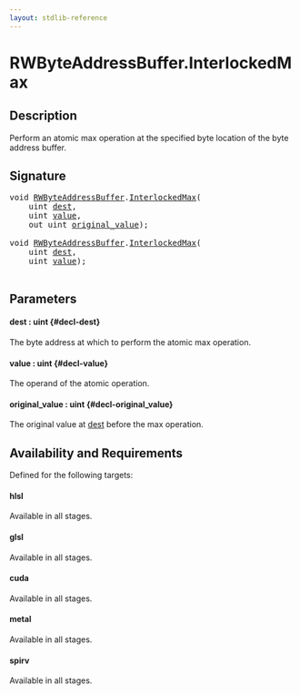 ```yaml
---
layout: stdlib-reference
---
```


# RWByteAddressBuffer\.InterlockedMax

## Description

Perform an atomic max operation at the specified byte
location of the byte address buffer.



## Signature 

<pre>
<span class="code_keyword">void</span> <a href="/stdlib-reference/types/rwbyteaddressbuffer-0126d/index" class="code_type">RWByteAddressBuffer</a>.<a href="/stdlib-reference/types/rwbyteaddressbuffer-0126d/interlockedmax-0b">InterlockedMax</a>(
    <span class="code_keyword">uint</span> <a href="/stdlib-reference/types/rwbyteaddressbuffer-0126d/interlockedmax-0b#decl-dest" class="code_param">dest</a>,
    <span class="code_keyword">uint</span> <a href="/stdlib-reference/types/rwbyteaddressbuffer-0126d/interlockedmax-0b#decl-value" class="code_param">value</a>,
    <span class="code_keyword">out</span> <span class="code_keyword">uint</span> <a href="/stdlib-reference/types/rwbyteaddressbuffer-0126d/interlockedmax-0b#decl-original_value" class="code_param">original_value</a>);

<span class="code_keyword">void</span> <a href="/stdlib-reference/types/rwbyteaddressbuffer-0126d/index" class="code_type">RWByteAddressBuffer</a>.<a href="/stdlib-reference/types/rwbyteaddressbuffer-0126d/interlockedmax-0b">InterlockedMax</a>(
    <span class="code_keyword">uint</span> <a href="/stdlib-reference/types/rwbyteaddressbuffer-0126d/interlockedmax-0b#decl-dest" class="code_param">dest</a>,
    <span class="code_keyword">uint</span> <a href="/stdlib-reference/types/rwbyteaddressbuffer-0126d/interlockedmax-0b#decl-value" class="code_param">value</a>);

</pre>

## Parameters

#### dest  : uint {#decl-dest}
The byte address at which to perform the atomic max operation.

#### value  : uint {#decl-value}
The operand of the atomic operation.

#### original\_value  : uint {#decl-original_value}
The original value at <span class='code'><a href="/stdlib-reference/types/rwbyteaddressbuffer-0126d/interlockedmax-0b#decl-dest" class="code_param">dest</a></span> before the max operation.


## Availability and Requirements

Defined for the following targets:

#### hlsl
Available in all stages.

#### glsl
Available in all stages.

#### cuda
Available in all stages.

#### metal
Available in all stages.

#### spirv
Available in all stages.



